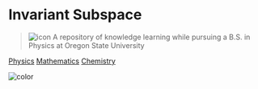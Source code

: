 <!-- https://svs.gsfc.nasa.gov/13326 -->
<h1 id="cover-heading">
  Invariant Subspace
</h1>

> ![icon](/_media/background.gif "Source: https://svs.gsfc.nasa.gov/13326") A repository of knowledge learning while pursuing a B.S. in Physics at Oregon State University

[Physics](/home#Physics.md) [Mathematics](/home#Mathematics.md) [Chemistry](/home#Chemistry.md)

![color](#f0f0f0)
